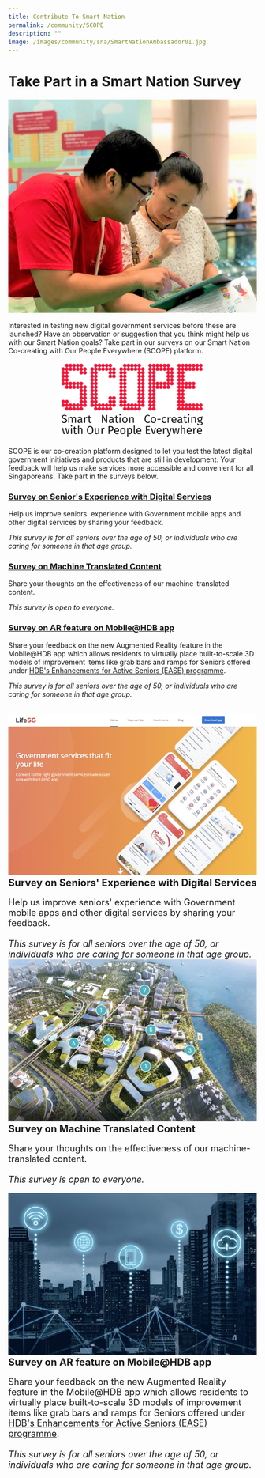 ```yaml
---
title: Contribute To Smart Nation
permalink: /community/SCOPE
description: ""
image: /images/community/sna/SmartNationAmbassador01.jpg
---
```

# Take Part in a Smart Nation Survey

![Smart Nation Co-creating with Our People Everywhere (SCOPE)](/images/community/scope/scope-sn-ambassdor.jpg)

Interested in testing new digital government services before these are launched? Have an observation or suggestion that you think might help us with our Smart Nation goals?
Take part in our surveys on our Smart Nation Co-creating with Our People Everywhere (SCOPE) platform.

<div style="width:100%;display:flex;justify-content:center;"><div style="width:300px;"><img src="/images/community/scope/scope-logo.png" alt="SCOPE"></div></div>

SCOPE is our co-creation platform designed to let you test the latest digital government initiatives and products that are still in development. Your feedback will help us make services more accessible and convenient for all Singaporeans. Take part in the surveys below.


### [Survey on Senior's Experience with Digital Services](https://www.research.net/r/Digital4seniors)

Help us improve seniors' experience with Government mobile apps and other digital services by sharing your feedback.

*This survey is for all seniors over the age of 50, or individuals who are caring for someone in that age group.*


### [Survey on Machine Translated Content](https://www.research.net/r/MultilanguageGovt)

Share your thoughts on the effectiveness of our machine-translated content.

*This survey is open to everyone.*

### [Survey on AR feature on Mobile@HDB app](https://form.gov.sg/6285bd6c75101d00112e83ca)

Share your feedback on the new Augmented Reality feature in the Mobile@HDB app which allows residents to virtually place built-to-scale 3D models of improvement items like grab bars and ramps for Seniors offered under [HDB's Enhancements for Active Seniors (EASE) programme](https://www.hdb.gov.sg/residential/living-in-an-hdb-flat/for-our-seniors/ease).

*This survey is for all seniors over the age of 50, or individuals who are caring for someone in that age group.*


<br>
<div class="row">
<div class="col"> 
<a href="https://www.research.net/r/Digital4seniors"><img src="/images/initiatives/lifesg.jpeg" alt="LifeSG"></a><br>
		<span style="font-size:20px; font-weight: 700;"><b>Survey on Seniors' Experience with Digital Services</b></span><br><br>
		<span style="font-size:18px;">Help us improve seniors' experience with Government mobile apps and other digital services by sharing your feedback.<br><br><i>This survey is for all seniors over the age of 50, or individuals who are caring for someone in that age group.</i>
</span>
<br>

</div>
	<div class="col"> 
<a href="https://www.research.net/r/MultilanguageGovt"><img src="/images/initiatives/pdd.jpeg" alt="Punggol Smart Town"></a><br>
	<span style="font-size:20px; font-weight: 700;"><b>Survey on Machine Translated Content</b></span><br><br>
		<span style="font-size:18px;">Share your thoughts on the effectiveness of our machine-translated content.<br><br><i>This survey is open to everyone.</i>
</span>
<br></div></div>

<br>
<div class="row">
<div class="col"> 
<a href="https://form.gov.sg/6285bd6c75101d00112e83ca"><img src="/images/initiatives/smart-nation-sensor-platform-snp.jpeg" alt="Smart Nation Sensor Platform"></a><br>
		<span style="font-size:20px; font-weight: 700;"><b>Survey on AR feature on Mobile@HDB app</b></span><br><br>
		<span style="font-size:18px;">Share your feedback on the new Augmented Reality feature in the Mobile@HDB app which allows residents to virtually place built-to-scale 3D models of improvement items like grab bars and ramps for Seniors offered under <a href="https://www.hdb.gov.sg/residential/living-in-an-hdb-flat/for-our-seniors/ease">HDB's Enhancements for Active Seniors (EASE) programme</a>.
<br><br><i>This survey is for all seniors over the age of 50, or individuals who are caring for someone in that age group.</i>
</span>
<br>

</div>
<div class="col">
</div>
<br></div>